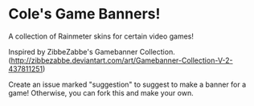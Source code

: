 # Cole's Game Banners!

A collection of Rainmeter skins for certain video games!

Inspired by ZibbeZabbe's Gamebanner Collection. 
(http://zibbezabbe.deviantart.com/art/Gamebanner-Collection-V-2-437811251)

Create an issue marked "suggestion" to suggest to make a banner for a game! Otherwise, you can fork this and make your own.
